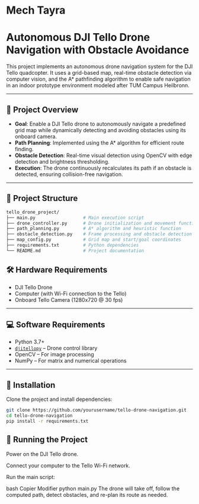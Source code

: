 # Mech Tayra
# Autonomous DJI Tello Drone Navigation with Obstacle Avoidance

This project implements an autonomous drone navigation system for the DJI Tello quadcopter. It uses a grid-based map, real-time obstacle detection via computer vision, and the A* pathfinding algorithm to enable safe navigation in an indoor prototype environment modeled after TUM Campus Heilbronn.

---

## 🧠 Project Overview

- **Goal**: Enable a DJI Tello drone to autonomously navigate a predefined grid map while dynamically detecting and avoiding obstacles using its onboard camera.
- **Path Planning**: Implemented using the A* algorithm for efficient route finding.
- **Obstacle Detection**: Real-time visual detection using OpenCV with edge detection and brightness thresholding.
- **Execution**: The drone continuously recalculates its path if an obstacle is detected, ensuring collision-free navigation.

---

## 📁 Project Structure

```bash
tello_drone_project/
├── main.py                  # Main execution script
├── drone_controller.py      # Drone initialization and movement functions
├── path_planning.py         # A* algorithm and heuristic function
├── obstacle_detection.py    # Frame processing and obstacle detection logic
├── map_config.py            # Grid map and start/goal coordinates
├── requirements.txt         # Python dependencies
└── README.md                # Project documentation
```

## 🛠 Hardware Requirements

- DJI Tello Drone  
- Computer (with Wi-Fi connection to the Tello)  
- Onboard Tello Camera (1280x720 @ 30 fps)

---

## 💻 Software Requirements

- Python 3.7+
- [`djitellopy`](https://github.com/damiafuentes/DJITelloPy) – Drone control library  
- OpenCV – For image processing  
- NumPy – For matrix and numerical operations  

---

## 🔧 Installation

Clone the project and install dependencies:

```bash
git clone https://github.com/yourusername/tello-drone-navigation.git
cd tello-drone-navigation
pip install -r requirements.txt
```

## 🚀 Running the Project
Power on the DJI Tello drone.

Connect your computer to the Tello Wi-Fi network.

Run the main script:

bash
Copier
Modifier
python main.py
The drone will take off, follow the computed path, detect obstacles, and re-plan its route as needed.

